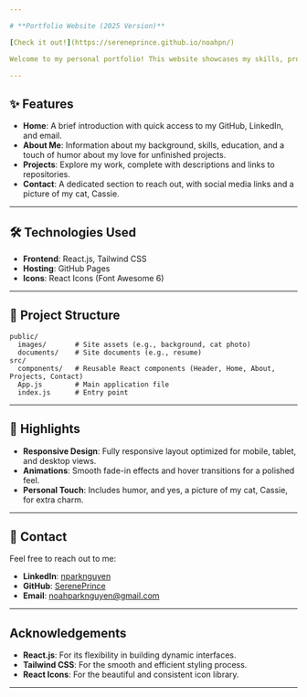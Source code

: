 ```yaml
---

# **Portfolio Website (2025 Version)**

[Check it out!](https://sereneprince.github.io/noahpn/)

Welcome to my personal portfolio! This website showcases my skills, projects, and a bit about me in an interactive and engaging way. It's also a great platform for connecting with me professionally.

---
```


## ✨ **Features**

- **Home**: A brief introduction with quick access to my GitHub, LinkedIn, and email.
- **About Me**: Information about my background, skills, education, and a touch of humor about my love for unfinished projects.
- **Projects**: Explore my work, complete with descriptions and links to repositories.
- **Contact**: A dedicated section to reach out, with social media links and a picture of my cat, Cassie.

---

## 🛠️ **Technologies Used**

- **Frontend**: React.js, Tailwind CSS
- **Hosting**: GitHub Pages
- **Icons**: React Icons (Font Awesome 6)

---

## 📂 **Project Structure**

```plaintext
public/
  images/       # Site assets (e.g., background, cat photo)
  documents/    # Site documents (e.g., resume)
src/
  components/   # Reusable React components (Header, Home, About, Projects, Contact)
  App.js        # Main application file
  index.js      # Entry point
```

---

## 🚀 **Highlights**

- **Responsive Design**: Fully responsive layout optimized for mobile, tablet, and desktop views.
- **Animations**: Smooth fade-in effects and hover transitions for a polished feel.
- **Personal Touch**: Includes humor, and yes, a picture of my cat, Cassie, for extra charm.

---

## 💬 **Contact**

Feel free to reach out to me:

- **LinkedIn**: [nparknguyen](https://www.linkedin.com/in/nparknguyen/)
- **GitHub**: [SerenePrince](https://github.com/SerenePrince)
- **Email**: noahparknguyen@gmail.com

---

## Acknowledgements

- **React.js**: For its flexibility in building dynamic interfaces.
- **Tailwind CSS**: For the smooth and efficient styling process.
- **React Icons**: For the beautiful and consistent icon library.

---
